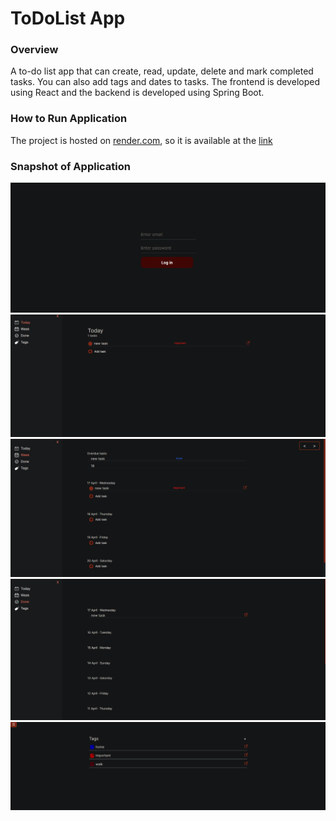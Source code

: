 # ToDoList App

### Overview
A to-do list app that can create, read, update, delete and mark completed tasks. You can also add tags and dates to tasks. The frontend is developed using React and the backend is developed using Spring Boot.


### How to Run Application
   The project is hosted on [render.com](render.com), so it is available at the [link](to-do-list-frontend-wj7x.onrender.com)

   

### Snapshot of Application
![examples](examples/login.png)
![examples](examples/today.png)
![examples](examples/week.png)
![examples](examples/done.png)
![examples](examples/tags.png)